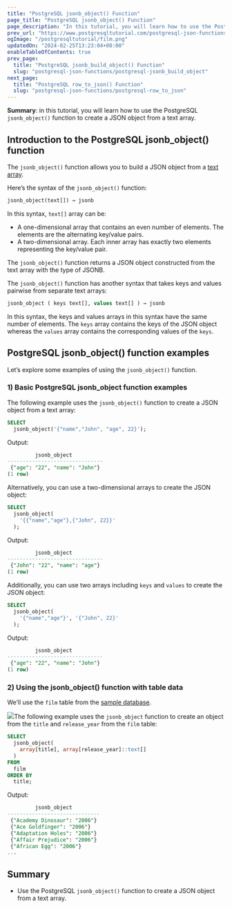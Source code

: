 ```yaml
---
title: "PostgreSQL jsonb_object() Function"
page_title: "PostgreSQL jsonb_object() Function"
page_description: "In this tutorial, you will learn how to use the PostgreSQL jsonb_object() function to create a JSON object from a text array."
prev_url: "https://www.postgresqltutorial.com/postgresql-json-functions/postgresql-jsonb_object/"
ogImage: "/postgresqltutorial/film.png"
updatedOn: "2024-02-25T13:23:04+00:00"
enableTableOfContents: true
prev_page: 
  title: "PostgreSQL jsonb_build_object() Function"
  slug: "postgresql-json-functions/postgresql-jsonb_build_object"
next_page: 
  title: "PostgreSQL row_to_json() Function"
  slug: "postgresql-json-functions/postgresql-row_to_json"
---
```





**Summary**: in this tutorial, you will learn how to use the PostgreSQL `jsonb_object()` function to create a JSON object from a text array.


## Introduction to the PostgreSQL jsonb\_object() function

The `jsonb_object()` function allows you to build a JSON object from a [text](../postgresql-tutorial/postgresql-char-varchar-text) [array](../postgresql-tutorial/postgresql-array).

Here’s the syntax of the `jsonb_object()` function:


```sql
jsonb_object(text[]) → jsonb
```
In this syntax, `text[]` array can be:

* A one\-dimensional array that contains an even number of elements. The elements are the alternating key/value pairs.
* A two\-dimensional array. Each inner array has exactly two elements representing the key/value pair.

The `jsonb_object()` function returns a JSON object constructed from the text array with the type of JSONB.

The `jsonb_object()` function has another syntax that takes keys and values pairwise from separate text arrays:


```sql
jsonb_object ( keys text[], values text[] ) → jsonb
```
In this syntax, the keys and values arrays in this syntax have the same number of elements. The `keys` array contains the keys of the JSON object whereas the `values` array contains the corresponding values of the `keys`.


## PostgreSQL jsonb\_object() function examples

Let’s explore some examples of using the `jsonb_object()` function.


### 1\) Basic PostgreSQL jsonb\_object function examples

The following example uses the `jsonb_object()` function to create a JSON object from a text array:


```sql
SELECT 
  jsonb_object('{"name","John", "age", 22}');
```
Output:


```sql
         jsonb_object
-------------------------------
 {"age": "22", "name": "John"}
(1 row)
```
Alternatively, you can use a two\-dimensional arrays to create the JSON object:


```sql
SELECT 
  jsonb_object(
    '{{"name","age"},{"John", 22}}'
  );
```
Output:


```sql
         jsonb_object
-------------------------------
 {"John": "22", "name": "age"}
(1 row)
```
Additionally, you can use two arrays including `keys` and `values` to create the JSON object:


```sql
SELECT 
  jsonb_object(
    '{"name","age"}', '{"John", 22}'
  );
```
Output:


```sql
         jsonb_object
-------------------------------
 {"age": "22", "name": "John"}
(1 row)
```

### 2\) Using the jsonb\_object() function with table data

We’ll use the `film` table from the [sample database](../postgresql-getting-started/postgresql-sample-database).

![](/postgresqltutorial/film.png)The following example uses the `jsonb_object` function to create an object from the `title` and `release_year` from the `film` table:


```sql
SELECT
  jsonb_object(
    array[title], array[release_year]::text[]
  ) 
FROM
  film 
ORDER BY 
  title;
```
Output:


```sql
         jsonb_object
------------------------------
 {"Academy Dinosaur": "2006"}
 {"Ace Goldfinger": "2006"}
 {"Adaptation Holes": "2006"}
 {"Affair Prejudice": "2006"}
 {"African Egg": "2006"}
...
```

## Summary

* Use the PostgreSQL `jsonb_object()` function to create a JSON object from a text array.

